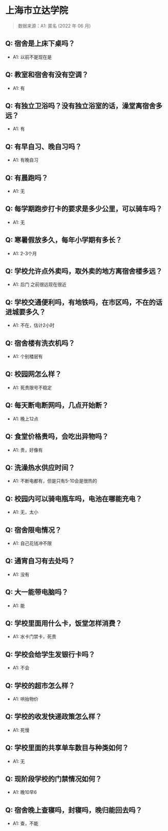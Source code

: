 # 上海市立达学院

> 数据来源：A1: 匿名 (2022 年 06 月)

## Q: 宿舍是上床下桌吗？

- A1: 以前不是现在是

## Q: 教室和宿舍有没有空调？

- A1: 有

## Q: 有独立卫浴吗？没有独立浴室的话，澡堂离宿舍多远？

- A1: 有

## Q: 有早自习、晚自习吗？

- A1: 有晚自习

## Q: 有晨跑吗？

- A1: 无

## Q: 每学期跑步打卡的要求是多少公里，可以骑车吗？

- A1: 无

## Q: 寒暑假放多久，每年小学期有多长？

- A1: 2-3个月

## Q: 学校允许点外卖吗，取外卖的地方离宿舍楼多远？

- A1: 后门 之前很远现在很近

## Q: 学校交通便利吗，有地铁吗，在市区吗，不在的话进城要多久？

- A1: 不在，估计2小时

## Q: 宿舍楼有洗衣机吗？

- A1: 个别楼层有

## Q: 校园网怎么样？

- A1: 死贵限号不稳定

## Q: 每天断电断网吗，几点开始断？

- A1: 晚上12点

## Q: 食堂价格贵吗，会吃出异物吗？

- A1: 贵，好像有

## Q: 洗澡热水供应时间？

- A1: 不断电都有，但是只有5-10会是很热的

## Q: 校园内可以骑电瓶车吗，电池在哪能充电？

- A1: 无，太小

## Q: 宿舍限电情况？

- A1: 自己花钱冲不限

## Q: 通宵自习有去处吗？

- A1: 没有

## Q: 大一能带电脑吗？

- A1: 能

## Q: 学校里面用什么卡，饭堂怎样消费？

- A1: 水卡门禁卡，死贵

## Q: 学校会给学生发银行卡吗？

- A1: 不会

## Q: 学校的超市怎么样？

- A1: 哄抬物价

## Q: 学校的收发快递政策怎么样？

- A1: 死慢

## Q: 学校里面的共享单车数目与种类如何？

- A1: 无

## Q: 现阶段学校的门禁情况如何？

- A1: 晚10早6

## Q: 宿舍晚上查寝吗，封寝吗，晚归能回去吗？

- A1: 查，不能

